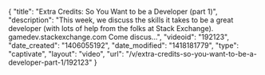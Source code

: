 {
    "title": "Extra Credits: So You Want to be a Developer (part 1)",
    "description": "This week, we discuss the skills it takes to be a great developer (with lots of help from the folks at Stack Exchange). gamedev.stackexchange.com Come discus...",
    "videoid": "192123",
    "date_created": "1406055192",
    "date_modified": "1418181779",
    "type": "captivate",
    "layout": "video",
    "url": "\/v\/extra-credits-so-you-want-to-be-a-developer-part-1\/192123"
}